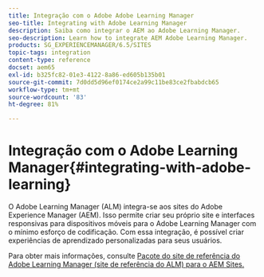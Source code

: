```yaml
---
title: Integração com o Adobe Adobe Learning Manager
seo-title: Integrating with Adobe Learning Manager
description: Saiba como integrar o AEM ao Adobe Learning Manager.
seo-description: Learn how to integrate AEM Adobe Learning Manager.
products: SG_EXPERIENCEMANAGER/6.5/SITES
topic-tags: integration
content-type: reference
docset: aem65
exl-id: b325fc82-01e3-4122-8a86-ed605b135b01
source-git-commit: 7d0dd5d96ef0174ce2a99c11be83ce2fbabdcb65
workflow-type: tm+mt
source-wordcount: '83'
ht-degree: 81%

---
```


# Integração com o Adobe Learning Manager{#integrating-with-adobe-learning}

O Adobe Learning Manager (ALM) integra-se aos sites do Adobe Experience Manager (AEM). Isso permite criar seu próprio site e interfaces responsivas para dispositivos móveis para o Adobe Learning Manager com o mínimo esforço de codificação. Com essa integração, é possível criar experiências de aprendizado personalizadas para seus usuários.

Para obter mais informações, consulte [Pacote do site de referência do Adobe Learning Manager (site de referência do ALM) para o AEM Sites.](https://helpx.adobe.com/br/learning-manager/adobe-learning-manager-integration-aem.html)
